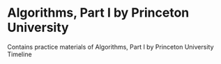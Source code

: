# Algorithms, Part I by Princeton University
Contains practice materials of Algorithms, Part I by Princeton University Timeline
